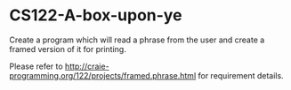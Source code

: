 # CS122-A-box-upon-ye

Create a program which will read a phrase from the user and create a framed version of it for printing. 

Please refer to http://craie-programming.org/122/projects/framed.phrase.html for requirement details.
